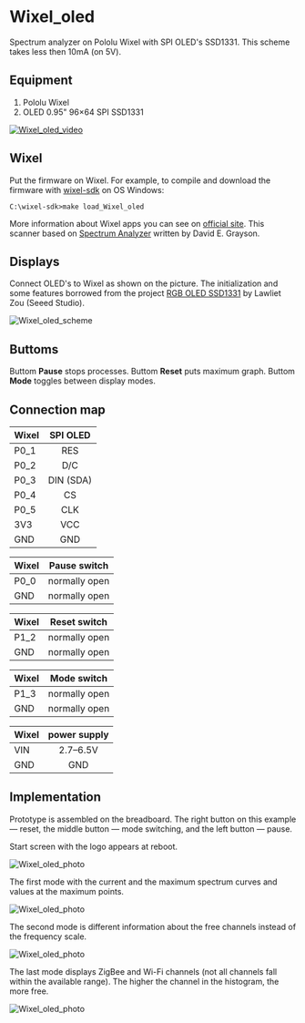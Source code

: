 # Wixel_oled

Spectrum analyzer on Pololu Wixel with SPI OLED's SSD1331. This scheme takes less then 10mA (on 5V).

## Equipment

1. Pololu Wixel
2. OLED 0.95" 96×64 SPI SSD1331

[![Wixel_oled_video](https://github.com/Oestoidea/oled-spectrum-analizer/blob/master/Wixel_oled/pics/Wixel_oled_video.png)](https://www.youtube.com/watch?v=7rlPyKthjLw "Spectrum Analyzer 2.4 GHz on Wixel with OLED SSD1331")

## Wixel

Put the firmware on Wixel. For example, to compile and download the firmware with [wixel-sdk](http://pololu.github.io/wixel-sdk/) on OS Windows:

```
C:\wixel-sdk>make load_Wixel_oled
```

More information about Wixel apps you can see on [official site](https://www.pololu.com/docs/0J46/10.b). This scanner based on [Spectrum Analyzer](https://github.com/pololu/wixel-sdk/tree/dev/david/analyzer/apps/spectrum_analyzer) written by David E. Grayson.

## Displays

Connect OLED's to Wixel as shown on the picture. The initialization and some features borrowed from the project [RGB OLED SSD1331](https://github.com/Seeed-Studio/RGB_OLED_SSD1331) by Lawliet Zou (Seeed Studio).

![Wixel_oled_scheme](https://github.com/Oestoidea/oled-spectrum-analizer/blob/master/Wixel_oled/fritzing-scheme/Wixel_oled_bb.png)

## Buttoms

Buttom __Pause__ stops processes. Buttom __Reset__ puts maximum graph. Buttom __Mode__ toggles between display modes. 

## Connection map

| Wixel    | SPI OLED      |
| -------- |:-------------:|
| P0_1     | RES           |
| P0_2     | D/C           |
| P0_3     | DIN (SDA)     |
| P0_4     | CS            |
| P0_5     | CLK           |
| 3V3      | VCC           |
| GND      | GND           |

| Wixel    | Pause switch  |
| -------- |:-------------:|
| P0_0     | normally open |
| GND      | normally open |

| Wixel    | Reset switch  |
| -------- |:-------------:|
| P1_2     | normally open |
| GND      | normally open |

| Wixel    | Mode switch   |
| -------- |:-------------:|
| P1_3     | normally open |
| GND      | normally open |

| Wixel    | power supply  |
| -------- |:-------------:|
| VIN      | 2.7–6.5V      |
| GND      | GND           |

## Implementation

Prototype is assembled on the breadboard. The right button on this example — reset, the middle button — mode switching, and the left button — pause.

Start screen with the logo appears at reboot.

![Wixel_oled_photo](https://github.com/Oestoidea/oled-spectrum-analizer/blob/master/Wixel_oled/pics/Wixel_oled.png)

The first mode with the current and the maximum spectrum curves and values at the maximum points.

![Wixel_oled_photo](https://github.com/Oestoidea/oled-spectrum-analizer/blob/master/Wixel_oled/pics/Wixel_oled2.png)

The second mode is different information about the free channels instead of the frequency scale.

![Wixel_oled_photo](https://github.com/Oestoidea/oled-spectrum-analizer/blob/master/Wixel_oled/pics/Wixel_oled3.png)

The last mode displays ZigBee and Wi-Fi channels (not all channels fall within the available range). The higher the channel in the histogram, the more free.

![Wixel_oled_photo](https://github.com/Oestoidea/oled-spectrum-analizer/blob/master/Wixel_oled/pics/Wixel_oled4.png)
